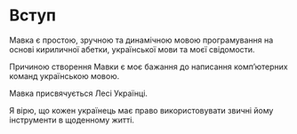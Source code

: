 # Вступ

<subject>Мавка</subject> є простою, зручною та динамічною мовою програмування
на основі кириличної абетки, української мови та моєї свідомости.

Причиною створення <subject>Мавки</subject> є моє бажання до написання компʼютерних команд
українською мовою.

<subject>Мавка</subject> присвячується <subject>Лесі Українці</subject>.

Я вірю, що кожен українець має право використовувати звичні йому інструменти в щоденному житті.